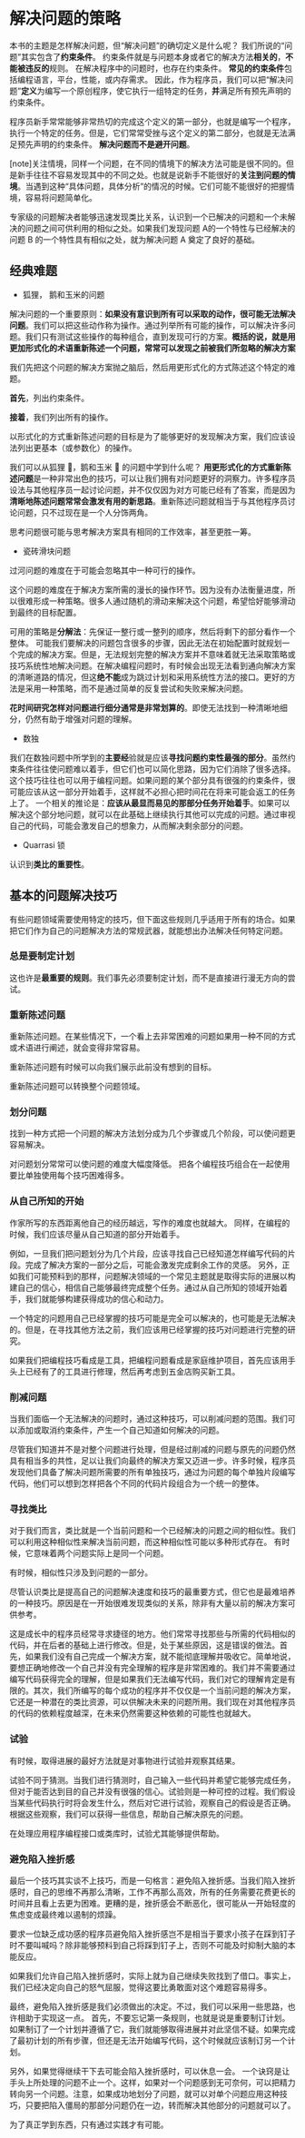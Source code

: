 # 解决问题的策略

本书的主题是怎样解决问题，但“解决问题”的确切定义是什么呢？
我们所说的“问题”其实包含了**约束条件**。
约束条件就是与问题本身或者它的解决方法**相关的**，**不能被违反的**规则。
在解决程序中的问题时，也存在约束条件。
**常见的约束条件**包括编程语言，平台，性能，或内存需求。
因此，作为程序员，我们可以把“解决问题”**定义**为编写一个原创程序，使它执行一组特定的任务，**并**满足所有预先声明的约束条件。

程序员新手常常能够非常热切的完成这个定义的第一部分，也就是编写一个程序，执行一个特定的任务。但是，它们常常受挫与这个定义的第二部分，也就是无法满足预先声明的约束条件。
**解决问题而不是避开问题**。

[note]关注情境，同样一个问题，在不同的情境下的解决方法可能是很不同的。但是新手往往不容易发现其中的不同之处。也就是说新手不能很好的**关注到问题的情境**。当遇到这种“具体问题，具体分析”的情况的时候。它们可能不能很好的把握情境，容易将问题简单化。

专家级的问题解决者能够迅速发现类比关系，认识到一个已解决的问题和一个未解决的问题之间可供利用的相似之处。如果我们发现问题 A的一个特性与已经解决的问题 B 的一个特性具有相似之处，就为解决问题 A 奠定了良好的基础。

## 经典难题

- 狐狸， 鹅和玉米的问题

解决问题的一个重要原则：**如果没有意识到所有可以采取的动作，很可能无法解决问题**。我们可以把这些动作称为操作。通过列举所有可能的操作，可以解决许多问题。我们只有测试这些操作的每种组合，直到发现可行的方案。**概括的说，就是用更加形式化的术语重新陈述一个问题，常常可以发现之前被我们所忽略的解决方案**

我们先把这个问题的解决方案抛之脑后，然后用更形式化的方式陈述这个特定的难题。

**首先**，列出约束条件。

**接着**，我们列出所有的操作。

以形式化的方式重新陈述问题的目标是为了能够更好的发现解决方案，我们应该设法列出更基本（或参数化）的操作。

我们可以从狐狸 🦊，鹅和玉米 🌽 的问题中学到什么呢？
**用更形式化的方式重新陈述问题**是一种非常出色的技巧，可以让我们拥有对问题更好的洞察力。许多程序员设法与其他程序员一起讨论问题，并不仅仅因为对方可能已经有了答案，而是因为**清晰地陈述问题常常会激发有用的新思路**。重新陈述问题就相当于与其他程序员讨论问题，只不过现在是一个人分饰两角。

思考问题很可能与思考解决方案具有相同的工作效率，甚至更胜一筹。

- 瓷砖滑块问题

过河问题的难度在于可能会忽略其中一种可行的操作。

这个问题的难度在于解决方案所需的漫长的操作环节。因为没有办法衡量进度，所以很难形成一种策略。很多人通过随机的滑动来解决这个问题，希望恰好能够滑动到最终的目标配置。

可用的策略是**分解法**：先保证一整行或一整列的顺序，然后将剩下的部分看作一个整体。
可能我们要解决的问题包含很多的步骤，因此无法在初始配置时就规划一个完成的解决方案。但是，无法规划完整的解决方案并不意味着就无法采取策略或技巧系统性地解决问题。在解决编程问题时，有时候会出现无法看到通向解决方案的清晰道路的情况，但这**绝不能**成为跳过计划和采用系统性方法的接口。更好的方法是采用一种策略，而不是通过简单的反复尝试和失败来解决问题。

**花时间研究怎样对问题进行细分通常是非常划算的**。即使无法找到一种清晰地细分，仍然有助于增强对问题的理解。

- 数独

我们在数独问题中所学到的**主要经**验就是应该**寻找问题约束性最强的部分**。虽然约束条件往往使问题难以着手，但它们也可以简化思路，因为它们消除了很多选择。
这个技巧往往也可以用于编程问题。如果问题的某个部分具有很强的约束条件，很可能应该从这一部分开始着手，这样就不必担心把时间花在将来可能会返工的任务上了。
一个相关的推论是：**应该从最显而易见的那部分任务开始着手**。如果可以解决这个部分地问题，就可以在此基础上继续执行其他可以完成的问题。通过审视自己的代码，可能会激发自己的想象力，从而解决剩余部分的问题。

- Quarrasi 锁

认识到**类比的重要性**。

## 基本的问题解决技巧

有些问题领域需要使用特定的技巧，但下面这些规则几乎适用于所有的场合。如果把它们作为自己的问题解决方法的常规武器，就能想出办法解决任何特定问题。

### 总是要制定计划

这也许是**最重要的规则**。我们事先必须要制定计划，而不是直接进行漫无方向的尝试。

### 重新陈述问题

重新陈述问题。在某些情况下，一个看上去非常困难的问题如果用一种不同的方式或术语进行阐述，就会变得非常容易。

重新陈述问题有时候可以向我们展示此前没有想到的目标。

重新陈述问题可以转换整个问题领域。

### 划分问题

找到一种方式把一个问题的解决方法划分成为几个步骤或几个阶段，可以使问题更容易解决。

对问题划分常常可以使问题的难度大幅度降低。
把各个编程技巧组合在一起使用要比单独使用每个技巧困难得多。

### 从自己所知的开始

作家所写的东西距离他自己的经历越远，写作的难度也就越大。
同样，在编程的时候，我们应该尽量从自己知道的部分开始着手。

例如，一旦我们把问题划分为几个片段，应该寻找自己已经知道怎样编写代码的片段。完成了解决方案的一部分之后，可能会激发完成剩余工作的灵感。
另外，正如我们可能预料到的那样，问题解决领域的一个常见主题就是取得实际的进展以构建自己的信心，相信自己能够最终完成整个任务。通过从自己所知的领域开始着手，我们就能够构建获得成功的信心和动力。

一个特定的问题用自己已经掌握的技巧可能是完全可以解决的，也可能是无法解决的。但是，在寻找其他方法之前，我们应该用已经掌握的技巧对问题进行完整的研究。

如果我们把编程技巧看成是工具，把编程问题看成是家庭维护项目，首先应该用手头上已经有了的工具进行修理，然后再考虑到五金店购买新工具。

### 削减问题

当我们面临一个无法解决的问题时，通过这种技巧，可以削减问题的范围。我们可以添加或取消约束条件，产生一个自己知道如何解决的问题。

尽管我们知道并不是对整个问题进行处理，但是经过削减的问题与原先的问题仍然具有相当多的共性，足以让我们向最终的解决方案又迈进一步。许多时候，程序员发现他们具备了解决问题所需要的所有单独技巧，通过为问题的每个单独片段编写代码，他们可以想到怎样把各个不同的代码片段组合为一个统一的整体。

### 寻找类比

对于我们而言，类比就是一个当前问题和一个已经解决的问题之间的相似性。我们可以利用这种相似性来解决当前问题，而这种相似性可能以多种形式存在。
有时候，它意味着两个问题实际上是同一个问题。

有时候，相似性只涉及到问题的一部分。

尽管认识类比是提高自己的问题解决速度和技巧的最重要方式，但它也是最难培养的一种技巧。原因是在一开始很难发现类似的关系，除非有大量以前的解决方案可供参考。

这是成长中的程序员经常寻求捷径的地方。他们常常寻找那些与所需的代码相似的代码，并在后者的基础上进行修改。但是，处于某些原因，这是错误的做法。首先，如果我们没有自己完成一个解决方案，就不能彻底理解并吸收它。简单地说，要想正确地修改一个自己并没有完全理解的程序是非常困难的。我们并不需要通过编写代码获得完全的理解，但是如果我们无法编写代码，我们对它的理解肯定是有限的。其次，我们所编写的每个成功的程序并不仅仅是一个当前问题的解决方案，它还是一种潜在的类比资源，可以供解决未来的问题所用。我们现在对其他程序员的代码的依赖程度越深，在未来仍然需要这种依赖的可能性也就越大。

### 试验

有时候，取得进展的最好方法就是对事物进行试验并观察其结果。

试验不同于猜测。当我们进行猜测时，自己输入一些代码并希望它能够完成任务，但对于能否达到目的自己并没有很强的信心。试验则是一种可控的过程。我们假设当某些代码执行时将会发生什么，然后对它进行试验，观察自己的假设是否正确。根据这些观察，我们可以获得一些信息，帮助自己解决原先的问题。

在处理应用程序编程接口或类库时，试验尤其能够提供帮助。

### 避免陷入挫折感

最后一个技巧其实谈不上技巧，而是一句格言：避免陷入挫折感。当我们陷入挫折感时，自己的思维不再那么清晰，工作不再那么高效，所有的任务需要花费更长的时间并且看上去更为困难。更糟的是，挫折感会不断恶化，很可能从一开始轻度的焦虑变成最终难以遏制的烦躁。

要求一位缺乏成功感的程序员避免陷入挫折感岂不是相当于要求小孩子在踩到钉子时不要叫喊吗？除非能够预料到自己将踩到钉子上，否则不可能及时抑制大脑的本能反应。

如果我们允许自己陷入挫折感时，实际上就为自己继续失败找到了借口。事实上，我们已经决定向自己的怒气屈服，觉得这要比勇敢面对这个难题容易得多。

最终，避免陷入挫折感是我们必须做出的决定。不过，我们可以采用一些思路，也许相助于实现这一点。
首先，不要忘记第一条规则，也就是说是重要制订计划。如果制订了一个计划并遵循了它，我们就能够取得进展并对此坚信不疑。如果完成了最初计划的所有步骤，但还是无法开始编写代码，这个时候就应该制订另一个计划。

另外，如果觉得继续干下去可能会陷入挫折感时，可以休息一会。
一个诀窍是让手头上所处理的问题不止一个。这样，如果对一个问题感到无可奈何，可以把精力转向另一个问题。注意，如果成功地划分了问题，就可以对单个问题应用这种技巧，只要把陷入僵局的那部分问题仍在一边，转而解决其他部分的问题就可以了。

为了真正学到东西，只有通过实践才有可能。
